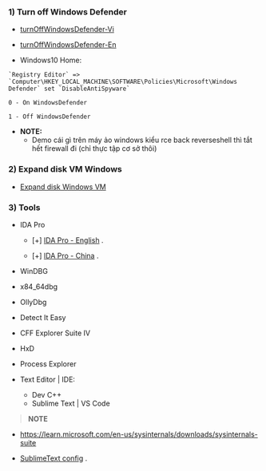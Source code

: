 ### 1) Turn off Windows Defender

- [turnOffWindowsDefender-Vi](https://www.dienmayxanh.com/kinh-nghiem-hay/huong-dan-cach-tat-windows-defender-trong-win-10-c-1162982#:~:text=B%C6%B0%E1%BB%9Bc%201%3A%20Double%20click%20v%C3%A0o,Real%2Dtime%20protection%20sang%20OFF.)

- [turnOffWindowsDefender-En](https://www.maketecheasier.com/xbox-game-bar-windows/?scr=1)

- Windows10 Home: 

```
`Registry Editor` => `Computer\HKEY_LOCAL_MACHINE\SOFTWARE\Policies\Microsoft\Windows Defender` set `DisableAntiSpyware`

0 - On WindowsDefender

1 - Off WindowsDefender
```

- **NOTE:** 
  * Demo cái gì trên máy ảo windows kiểu rce back reverseshell thì tắt hết firewall đi (chỉ thực tập cơ sở thôi)

### 2) Expand disk VM Windows 

- [Expand disk Windows VM](https://www.youtube.com/watch?v=Y5aT8hE177I)

### 3) Tools

- IDA Pro

  * [+] [IDA Pro - English](https://drive.google.com/file/d/1wf2XemQQwzpdSdQic63fZ0pC0829XcDE/view?usp=sharing) .

  * [+] [IDA Pro - China](https://drive.google.com/file/d/1qkMy9u1FVz9uFRa2qfBI7_694iJLe5ZW/view?usp=sharing) .

- WinDBG
- x84_64dbg
- OllyDbg
- Detect It Easy
- CFF Explorer Suite IV
- HxD
- Process Explorer
- Text Editor | IDE:
  * Dev C++
  * Sublime Text | VS Code


> **NOTE**

  * https://learn.microsoft.com/en-us/sysinternals/downloads/sysinternals-suite

  * [SublimeText config](https://github.com/NigmaZ/Blogs/tree/main/Virtual-Machine/Note/Sublime%20config) .
